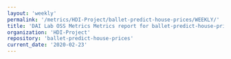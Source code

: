 ```yaml
---
layout: 'weekly'
permalink: '/metrics/HDI-Project/ballet-predict-house-prices/WEEKLY/'
title: 'DAI Lab OSS Metrics Metrics report for ballet-predict-house-prices | WEEKLY-REPORT-2020-02-23'
organization: 'HDI-Project'
repository: 'ballet-predict-house-prices'
current_date: '2020-02-23'
---
```

